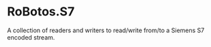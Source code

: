 # RoBotos.S7
A collection of readers and writers to read/write from/to a Siemens S7 encoded stream.
